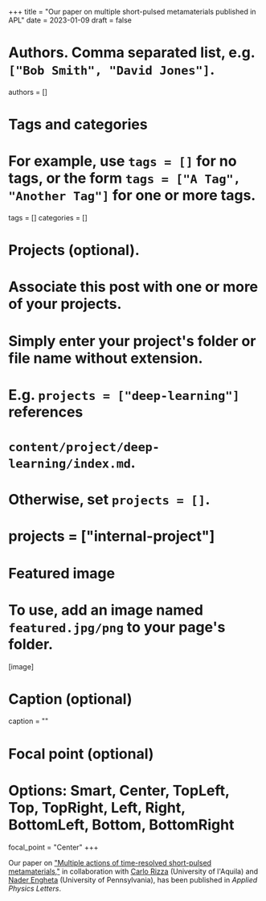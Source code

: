 +++
title = "Our paper on multiple short-pulsed metamaterials published in APL"
date = 2023-01-09
draft = false

# Authors. Comma separated list, e.g. `["Bob Smith", "David Jones"]`.
authors = []

# Tags and categories
# For example, use `tags = []` for no tags, or the form `tags = ["A Tag", "Another Tag"]` for one or more tags.
tags = []
categories = []

# Projects (optional).
#   Associate this post with one or more of your projects.
#   Simply enter your project's folder or file name without extension.
#   E.g. `projects = ["deep-learning"]` references
#   `content/project/deep-learning/index.md`.
#   Otherwise, set `projects = []`.
# projects = ["internal-project"]

# Featured image
# To use, add an image named `featured.jpg/png` to your page's folder.
[image]
  # Caption (optional)
  caption = ""

  # Focal point (optional)
  # Options: Smart, Center, TopLeft, Top, TopRight, Left, Right, BottomLeft, Bottom, BottomRight
  focal_point = "Center"
+++

Our paper on ["Multiple actions of time-resolved short-pulsed metamaterials,"](/publication/ij-162-APL-122-021701-2023) in collaboration with [Carlo Rizza](https://scholar.google.it/citations?user=kmPd1kYAAAAJ&hl=it) (University of l'Aquila) and [Nader Engheta](https://www.seas.upenn.edu/~engheta/index.htm) (University of Pennsylvania),
has been published in *Applied Physics Letters*.
